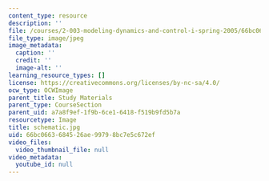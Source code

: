 ```yaml
---
content_type: resource
description: ''
file: /courses/2-003-modeling-dynamics-and-control-i-spring-2005/66bc0663684526ae99798bc7e5c672ef_schematic.jpg
file_type: image/jpeg
image_metadata:
  caption: ''
  credit: ''
  image-alt: ''
learning_resource_types: []
license: https://creativecommons.org/licenses/by-nc-sa/4.0/
ocw_type: OCWImage
parent_title: Study Materials
parent_type: CourseSection
parent_uid: a7a8f9ef-1f9b-6ce1-6418-f519b9fd5b7a
resourcetype: Image
title: schematic.jpg
uid: 66bc0663-6845-26ae-9979-8bc7e5c672ef
video_files:
  video_thumbnail_file: null
video_metadata:
  youtube_id: null
---
```

